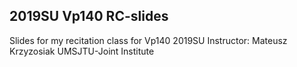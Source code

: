 2019SU Vp140 RC-slides
-------
Slides for my recitation class for Vp140 2019SU
Instructor: Mateusz Krzyzosiak
UMSJTU-Joint Institute
